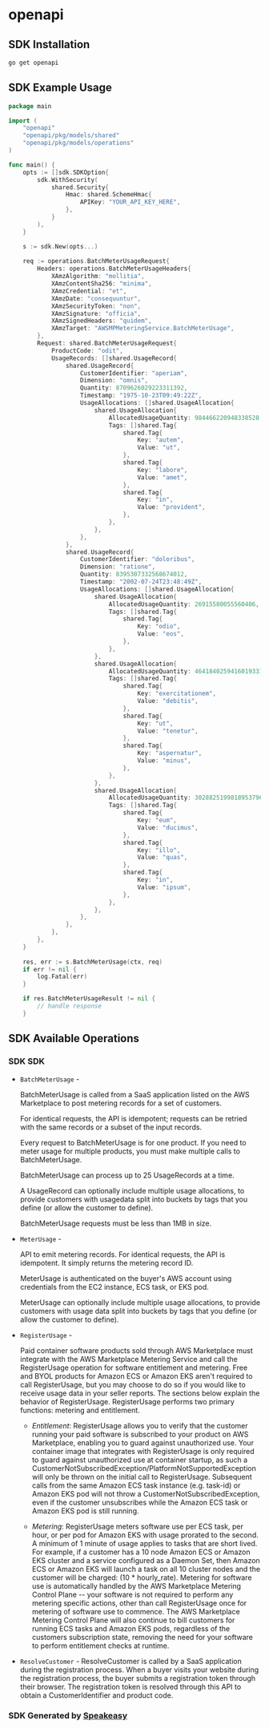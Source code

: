 # openapi

<!-- Start SDK Installation -->
## SDK Installation

```bash
go get openapi
```
<!-- End SDK Installation -->

## SDK Example Usage
<!-- Start SDK Example Usage -->
```go
package main

import (
    "openapi"
    "openapi/pkg/models/shared"
    "openapi/pkg/models/operations"
)

func main() {
    opts := []sdk.SDKOption{
        sdk.WithSecurity(
            shared.Security{
                Hmac: shared.SchemeHmac{
                    APIKey: "YOUR_API_KEY_HERE",
                },
            }
        ),
    }

    s := sdk.New(opts...)
    
    req := operations.BatchMeterUsageRequest{
        Headers: operations.BatchMeterUsageHeaders{
            XAmzAlgorithm: "mollitia",
            XAmzContentSha256: "minima",
            XAmzCredential: "et",
            XAmzDate: "consequuntur",
            XAmzSecurityToken: "non",
            XAmzSignature: "officia",
            XAmzSignedHeaders: "quidem",
            XAmzTarget: "AWSMPMeteringService.BatchMeterUsage",
        },
        Request: shared.BatchMeterUsageRequest{
            ProductCode: "odit",
            UsageRecords: []shared.UsageRecord{
                shared.UsageRecord{
                    CustomerIdentifier: "aperiam",
                    Dimension: "omnis",
                    Quantity: 8709626029223311392,
                    Timestamp: "1975-10-23T09:49:22Z",
                    UsageAllocations: []shared.UsageAllocation{
                        shared.UsageAllocation{
                            AllocatedUsageQuantity: 984466220948338528,
                            Tags: []shared.Tag{
                                shared.Tag{
                                    Key: "autem",
                                    Value: "ut",
                                },
                                shared.Tag{
                                    Key: "labore",
                                    Value: "amet",
                                },
                                shared.Tag{
                                    Key: "in",
                                    Value: "provident",
                                },
                            },
                        },
                    },
                },
                shared.UsageRecord{
                    CustomerIdentifier: "doloribus",
                    Dimension: "ratione",
                    Quantity: 8395307332568674012,
                    Timestamp: "2002-07-24T23:48:49Z",
                    UsageAllocations: []shared.UsageAllocation{
                        shared.UsageAllocation{
                            AllocatedUsageQuantity: 26915580055560406,
                            Tags: []shared.Tag{
                                shared.Tag{
                                    Key: "odio",
                                    Value: "eos",
                                },
                            },
                        },
                        shared.UsageAllocation{
                            AllocatedUsageQuantity: 4641840259416019331,
                            Tags: []shared.Tag{
                                shared.Tag{
                                    Key: "exercitationem",
                                    Value: "debitis",
                                },
                                shared.Tag{
                                    Key: "ut",
                                    Value: "tenetur",
                                },
                                shared.Tag{
                                    Key: "aspernatur",
                                    Value: "minus",
                                },
                            },
                        },
                        shared.UsageAllocation{
                            AllocatedUsageQuantity: 3028825199818953796,
                            Tags: []shared.Tag{
                                shared.Tag{
                                    Key: "eum",
                                    Value: "ducimus",
                                },
                                shared.Tag{
                                    Key: "illo",
                                    Value: "quas",
                                },
                                shared.Tag{
                                    Key: "in",
                                    Value: "ipsum",
                                },
                            },
                        },
                    },
                },
            },
        },
    }
    
    res, err := s.BatchMeterUsage(ctx, req)
    if err != nil {
        log.Fatal(err)
    }

    if res.BatchMeterUsageResult != nil {
        // handle response
    }
```
<!-- End SDK Example Usage -->

<!-- Start SDK Available Operations -->
## SDK Available Operations

### SDK SDK

* `BatchMeterUsage` - <p>BatchMeterUsage is called from a SaaS application listed on the AWS Marketplace to post metering records for a set of customers.</p> <p>For identical requests, the API is idempotent; requests can be retried with the same records or a subset of the input records.</p> <p>Every request to BatchMeterUsage is for one product. If you need to meter usage for multiple products, you must make multiple calls to BatchMeterUsage.</p> <p>BatchMeterUsage can process up to 25 UsageRecords at a time.</p> <p>A UsageRecord can optionally include multiple usage allocations, to provide customers with usagedata split into buckets by tags that you define (or allow the customer to define).</p> <p>BatchMeterUsage requests must be less than 1MB in size.</p>
* `MeterUsage` - <p>API to emit metering records. For identical requests, the API is idempotent. It simply returns the metering record ID.</p> <p>MeterUsage is authenticated on the buyer's AWS account using credentials from the EC2 instance, ECS task, or EKS pod.</p> <p>MeterUsage can optionally include multiple usage allocations, to provide customers with usage data split into buckets by tags that you define (or allow the customer to define).</p>
* `RegisterUsage` - <p>Paid container software products sold through AWS Marketplace must integrate with the AWS Marketplace Metering Service and call the RegisterUsage operation for software entitlement and metering. Free and BYOL products for Amazon ECS or Amazon EKS aren't required to call RegisterUsage, but you may choose to do so if you would like to receive usage data in your seller reports. The sections below explain the behavior of RegisterUsage. RegisterUsage performs two primary functions: metering and entitlement.</p> <ul> <li> <p> <i>Entitlement</i>: RegisterUsage allows you to verify that the customer running your paid software is subscribed to your product on AWS Marketplace, enabling you to guard against unauthorized use. Your container image that integrates with RegisterUsage is only required to guard against unauthorized use at container startup, as such a CustomerNotSubscribedException/PlatformNotSupportedException will only be thrown on the initial call to RegisterUsage. Subsequent calls from the same Amazon ECS task instance (e.g. task-id) or Amazon EKS pod will not throw a CustomerNotSubscribedException, even if the customer unsubscribes while the Amazon ECS task or Amazon EKS pod is still running.</p> </li> <li> <p> <i>Metering</i>: RegisterUsage meters software use per ECS task, per hour, or per pod for Amazon EKS with usage prorated to the second. A minimum of 1 minute of usage applies to tasks that are short lived. For example, if a customer has a 10 node Amazon ECS or Amazon EKS cluster and a service configured as a Daemon Set, then Amazon ECS or Amazon EKS will launch a task on all 10 cluster nodes and the customer will be charged: (10 * hourly_rate). Metering for software use is automatically handled by the AWS Marketplace Metering Control Plane -- your software is not required to perform any metering specific actions, other than call RegisterUsage once for metering of software use to commence. The AWS Marketplace Metering Control Plane will also continue to bill customers for running ECS tasks and Amazon EKS pods, regardless of the customers subscription state, removing the need for your software to perform entitlement checks at runtime.</p> </li> </ul>
* `ResolveCustomer` - ResolveCustomer is called by a SaaS application during the registration process. When a buyer visits your website during the registration process, the buyer submits a registration token through their browser. The registration token is resolved through this API to obtain a CustomerIdentifier and product code.

<!-- End SDK Available Operations -->

### SDK Generated by [Speakeasy](https://docs.speakeasyapi.dev/docs/using-speakeasy/client-sdks)
